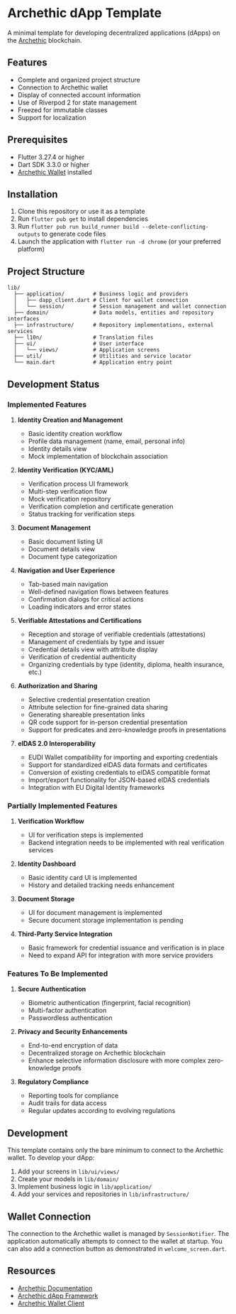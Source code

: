 # Archethic dApp Template

A minimal template for developing decentralized applications (dApps) on the [Archethic](https://www.archethic.net/) blockchain.

## Features

- Complete and organized project structure
- Connection to Archethic wallet
- Display of connected account information
- Use of Riverpod 2 for state management
- Freezed for immutable classes
- Support for localization

## Prerequisites

- Flutter 3.27.4 or higher
- Dart SDK 3.3.0 or higher
- [Archethic Wallet](https://www.archethic.net/wallet) installed

## Installation

1. Clone this repository or use it as a template
2. Run `flutter pub get` to install dependencies
3. Run `flutter pub run build_runner build --delete-conflicting-outputs` to generate code files
4. Launch the application with `flutter run -d chrome` (or your preferred platform)

## Project Structure

```
lib/
  ├── application/         # Business logic and providers
  │   ├── dapp_client.dart # Client for wallet connection
  │   └── session/         # Session management and wallet connection
  ├── domain/              # Data models, entities and repository interfaces
  ├── infrastructure/      # Repository implementations, external services
  ├── l10n/                # Translation files
  ├── ui/                  # User interface
  │   └── views/           # Application screens
  ├── util/                # Utilities and service locator
  └── main.dart            # Application entry point
```

## Development Status

### Implemented Features

1. **Identity Creation and Management**
   - Basic identity creation workflow
   - Profile data management (name, email, personal info)
   - Identity details view
   - Mock implementation of blockchain association

2. **Identity Verification (KYC/AML)**
   - Verification process UI framework
   - Multi-step verification flow
   - Mock verification repository
   - Verification completion and certificate generation
   - Status tracking for verification steps

3. **Document Management**
   - Basic document listing UI
   - Document details view
   - Document type categorization

4. **Navigation and User Experience**
   - Tab-based main navigation
   - Well-defined navigation flows between features
   - Confirmation dialogs for critical actions
   - Loading indicators and error states
   
5. **Verifiable Attestations and Certifications**
   - Reception and storage of verifiable credentials (attestations)
   - Management of credentials by type and issuer
   - Credential details view with attribute display
   - Verification of credential authenticity
   - Organizing credentials by type (identity, diploma, health insurance, etc.)
   
6. **Authorization and Sharing**
   - Selective credential presentation creation
   - Attribute selection for fine-grained data sharing
   - Generating shareable presentation links
   - QR code support for in-person credential presentation
   - Support for predicates and zero-knowledge proofs in presentations

7. **eIDAS 2.0 Interoperability**
   - EUDI Wallet compatibility for importing and exporting credentials
   - Support for standardized eIDAS data formats and certificates
   - Conversion of existing credentials to eIDAS compatible format
   - Import/export functionality for JSON-based eIDAS credentials
   - Integration with EU Digital Identity frameworks

### Partially Implemented Features

1. **Verification Workflow**
   - UI for verification steps is implemented
   - Backend integration needs to be implemented with real verification services

2. **Identity Dashboard**
   - Basic identity card UI is implemented
   - History and detailed tracking needs enhancement

3. **Document Storage**
   - UI for document management is implemented
   - Secure document storage implementation is pending

4. **Third-Party Service Integration**
   - Basic framework for credential issuance and verification is in place
   - Need to expand API for integration with more service providers

### Features To Be Implemented

1. **Secure Authentication**
   - Biometric authentication (fingerprint, facial recognition)
   - Multi-factor authentication
   - Passwordless authentication

2. **Privacy and Security Enhancements**
   - End-to-end encryption of data
   - Decentralized storage on Archethic blockchain
   - Enhance selective information disclosure with more complex zero-knowledge proofs

3. **Regulatory Compliance**
   - Reporting tools for compliance
   - Audit trails for data access
   - Regular updates according to evolving regulations

## Development

This template contains only the bare minimum to connect to the Archethic wallet. To develop your dApp:

1. Add your screens in `lib/ui/views/`
2. Create your models in `lib/domain/`
3. Implement business logic in `lib/application/`
4. Add your services and repositories in `lib/infrastructure/`

## Wallet Connection

The connection to the Archethic wallet is managed by `SessionNotifier`. The application automatically attempts to connect to the wallet at startup. You can also add a connection button as demonstrated in `welcome_screen.dart`.

## Resources

- [Archethic Documentation](https://wiki.archethic.net/)
- [Archethic dApp Framework](https://github.com/archethic-foundation/archethic-dapp-framework-flutter)
- [Archethic Wallet Client](https://github.com/archethic-foundation/archethic-wallet-client-dart)



